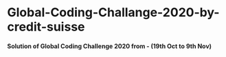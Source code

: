 # Global-Coding-Challange-2020-by-credit-suisse

#### Solution of Global Coding Challenge 2020 from -  (19th Oct to 9th Nov)
